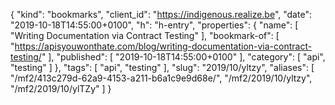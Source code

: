 {
  "kind": "bookmarks",
  "client_id": "https://indigenous.realize.be",
  "date": "2019-10-18T14:55:00+0100",
  "h": "h-entry",
  "properties": {
    "name": [
      "Writing Documentation via Contract Testing"
    ],
    "bookmark-of": [
      "https://apisyouwonthate.com/blog/writing-documentation-via-contract-testing/"
    ],
    "published": [
      "2019-10-18T14:55:00+0100"
    ],
    "category": [
      "api",
      "testing"
    ]
  },
  "tags": [
    "api",
    "testing"
  ],
  "slug": "2019/10/yltzy",
  "aliases": [
    "/mf2/413c279d-62a9-4153-a211-b6a1c9e9d68e/",
    "/mf2/2019/10/yltzy",
    "/mf2/2019/10/ylTZy"
  ]
}
